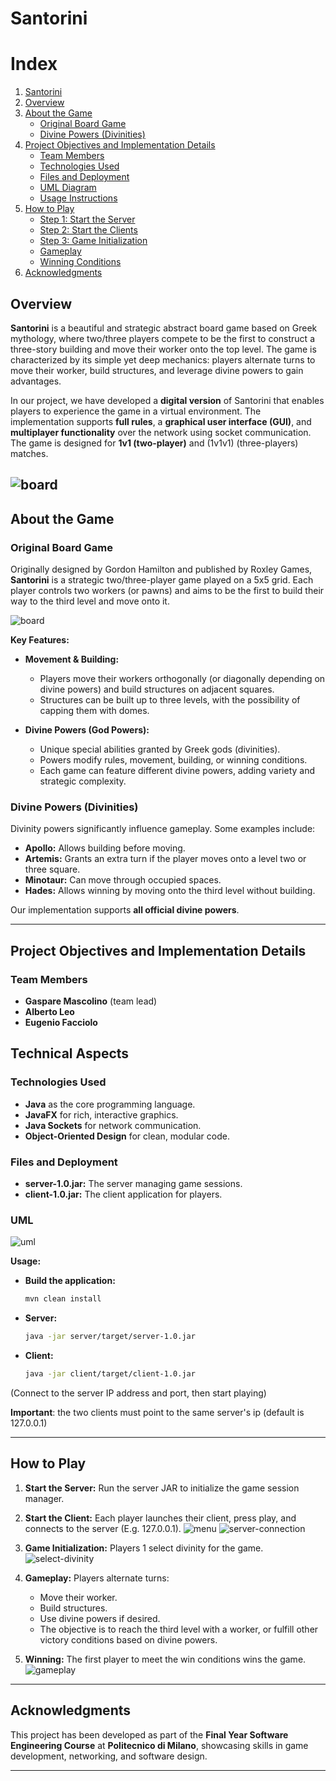 # Santorini
# Index

1. [Santorini](#santorini)
2. [Overview](#overview)
3. [About the Game](#about-the-game)
    - [Original Board Game](#original-board-game)
    - [Divine Powers (Divinities)](#divine-powers-divinities)
4. [Project Objectives and Implementation Details](#project-objectives-and-implementation-details)
    - [Team Members](#team-members)
    - [Technologies Used](#technologies-used)
    - [Files and Deployment](#files-and-deployment)
    - [UML Diagram](#uml)
    - [Usage Instructions](#usage)
5. [How to Play](#how-to-play)
    - [Step 1: Start the Server](#step-1-start-the-server)
    - [Step 2: Start the Clients](#step-2-start-the-clients)
    - [Step 3: Game Initialization](#step-3-game-initialization)
    - [Gameplay](#gameplay)
    - [Winning Conditions](#winning-conditions)
6. [Acknowledgments](#acknowledgments)

## Overview

**Santorini** is a beautiful and strategic abstract board game based on Greek mythology, where two/three players compete to be
the first to construct a three-story building and move their worker onto the top level. The game is characterized by its
simple yet deep mechanics: players alternate turns to move their worker, build structures, and leverage divine powers to
gain advantages.

In our project, we have developed a **digital version** of Santorini that enables players to experience the game in a
virtual environment. The implementation supports **full rules**, a **graphical user interface (GUI)**, and **multiplayer
functionality** over the network using socket communication. The game is designed for **1v1 (two-player)** and (1v1v1) (three-players) matches.


![board](client/src/main/resources/background.png)
---

## About the Game

### Original Board Game

Originally designed by Gordon Hamilton and published by Roxley Games, **Santorini** is a strategic two/three-player game
played on a 5x5 grid. Each player controls two workers (or pawns) and aims to be the first to build their way to the
third level and move onto it.

![board](client/src/main/resources/santoriniboard.png)

**Key Features:**

- **Movement & Building:**
    - Players move their workers orthogonally (or diagonally depending on divine powers) and build structures on
      adjacent squares.
    - Structures can be built up to three levels, with the possibility of capping them with domes.

- **Divine Powers (God Powers):**
    - Unique special abilities granted by Greek gods (divinities).
    - Powers modify rules, movement, building, or winning conditions.
    - Each game can feature different divine powers, adding variety and strategic complexity.

### Divine Powers (Divinities)

Divinity powers significantly influence gameplay. Some examples include:

- **Apollo:** Allows building before moving.
- **Artemis:** Grants an extra turn if the player moves onto a level two or three square.
- **Minotaur:** Can move through occupied spaces.
- **Hades:** Allows winning by moving onto the third level without building.

Our implementation supports **all official divine powers**.

---

## Project Objectives and Implementation Details

### Team Members

- **Gaspare Mascolino** (team lead)
- **Alberto Leo**
- **Eugenio Facciolo**

## Technical Aspects

### Technologies Used

- **Java** as the core programming language.
- **JavaFX** for rich, interactive graphics.
- **Java Sockets** for network communication.
- **Object-Oriented Design** for clean, modular code.

### Files and Deployment

- **server-1.0.jar:** The server managing game sessions.
- **client-1.0.jar:** The client application for players.

### UML
![uml](assets/summar-uml.png)

**Usage:**

- **Build the application:**
  ```bash
  mvn clean install
  ```

- **Server:**
  ```bash
  java -jar server/target/server-1.0.jar
  ```

- **Client:**
  ```bash
  java -jar client/target/client-1.0.jar
  ```

(Connect to the server IP address and port, then start playing)

**Important**: the two clients must point to the same server's ip (default is 127.0.0.1)

---

## How to Play

1. **Start the Server:** Run the server JAR to initialize the game session manager.
2. **Start the Client:** Each player launches their client, press play, and connects to the server (E.g. 127.0.0.1).
   ![menu](assets/menu.png)
   ![server-connection](assets/server-connection.png)
3. **Game Initialization:** Players 1 select divinity for the game.
   ![select-divinity](assets/select-divinity.png)
4. **Gameplay:** Players alternate turns:

   - Move their worker.
   - Build structures.
   - Use divine powers if desired.
   - The objective is to reach the third level with a worker, or fulfill other victory conditions based on divine powers.
   
5. **Winning:** The first player to meet the win conditions wins the game.
   ![gameplay](assets/gameplay.png)

---

## Acknowledgments

This project has been developed as part of the **Final Year Software Engineering Course** at **Politecnico di Milano**,
showcasing skills in game development, networking, and software design.

---
